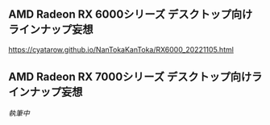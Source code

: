 ## AMD Radeon RX 6000シリーズ デスクトップ向けラインナップ妄想
https://cyatarow.github.io/NanTokaKanToka/RX6000_20221105.html

## AMD Radeon RX 7000シリーズ デスクトップ向けラインナップ妄想
*執筆中*
